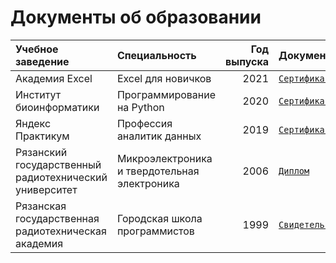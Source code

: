 # Документы об образовании
| Учебное заведение | Специальность | Год выпуска | Документ |
|:------------------|:--------------|------------:|:---------|
| Академия Excel | Excel для новичков | 2021 | [`Сертификат`](https://1drv.ms/b/s!ArrIRKZkCU0zxaQYIcpAfjazsenTEQ) |
| Институт биоинформатики | Программирование на Python | 2020 | [`Сертификат`](https://1drv.ms/b/s!ArrIRKZkCU0zxaQZQU_h0XGN5QLiJg) 
| Яндекс Практикум | Профессия аналитик данных | 2019 | [`Сертификат`](https://1drv.ms/b/s!ArrIRKZkCU0zxaQWnJ9GbU61s7eR1A) |
| Рязанский государственный радиотехнический университет | Микроэлектроника и твердотельная электроника | 2006 | [`Диплом`](https://1drv.ms/b/s!ArrIRKZkCU0zxaQa5TlWDOIHMxKDrQ) |
| Рязанская государственная радиотехническая академия | Городская школа программистов | 1999 | [`Свидетельство`](https://1drv.ms/b/s!ArrIRKZkCU0zxaQX5ZgBxfjm6OavYw) |
